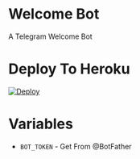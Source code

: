 # Welcome Bot

A Telegram Welcome Bot

# Deploy To Heroku

[![Deploy](https://www.herokucdn.com/deploy/button.svg)](https://heroku.com/deploy?template=https://github.com/BXBotz-MufazTG/Welcome-Bot)

# Variables
- `BOT_TOKEN` - Get From @BotFather
